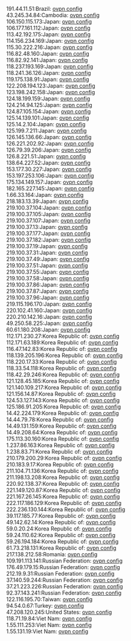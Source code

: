 191.44.11.51:Brazil: [ovpn config](vpn/191_44_11_51.ovpn)  
43.245.34.84:Cambodia: [ovpn config](vpn/43_245_34_84.ovpn)  
106.150.115.173:Japan: [ovpn config](vpn/106_150_115_173.ovpn)  
106.177.161.112:Japan: [ovpn config](vpn/106_177_161_112.ovpn)  
113.42.192.175:Japan: [ovpn config](vpn/113_42_192_175.ovpn)  
114.156.234.169:Japan: [ovpn config](vpn/114_156_234_169.ovpn)  
115.30.222.216:Japan: [ovpn config](vpn/115_30_222_216.ovpn)  
116.82.48.160:Japan: [ovpn config](vpn/116_82_48_160.ovpn)  
116.82.92.141:Japan: [ovpn config](vpn/116_82_92_141.ovpn)  
118.237.193.169:Japan: [ovpn config](vpn/118_237_193_169.ovpn)  
118.241.36.126:Japan: [ovpn config](vpn/118_241_36_126.ovpn)  
119.175.138.91:Japan: [ovpn config](vpn/119_175_138_91.ovpn)  
122.208.194.123:Japan: [ovpn config](vpn/122_208_194_123.ovpn)  
123.198.242.158:Japan: [ovpn config](vpn/123_198_242_158.ovpn)  
124.18.199.159:Japan: [ovpn config](vpn/124_18_199_159.ovpn)  
124.214.94.125:Japan: [ovpn config](vpn/124_214_94_125.ovpn)  
124.87.105.154:Japan: [ovpn config](vpn/124_87_105_154.ovpn)  
125.14.139.101:Japan: [ovpn config](vpn/125_14_139_101.ovpn)  
125.14.2.104:Japan: [ovpn config](vpn/125_14_2_104.ovpn)  
125.199.7.211:Japan: [ovpn config](vpn/125_199_7_211.ovpn)  
126.145.136.66:Japan: [ovpn config](vpn/126_145_136_66.ovpn)  
126.221.202.92:Japan: [ovpn config](vpn/126_221_202_92.ovpn)  
126.79.39.206:Japan: [ovpn config](vpn/126_79_39_206.ovpn)  
126.8.221.51:Japan: [ovpn config](vpn/126_8_221_51.ovpn)  
138.64.227.52:Japan: [ovpn config](vpn/138_64_227_52.ovpn)  
153.177.30.227:Japan: [ovpn config](vpn/153_177_30_227.ovpn)  
153.197.253.106:Japan: [ovpn config](vpn/153_197_253_106.ovpn)  
175.134.149.157:Japan: [ovpn config](vpn/175_134_149_157.ovpn)  
182.165.227.145:Japan: [ovpn config](vpn/182_165_227_145.ovpn)  
1.66.33.164:Japan: [ovpn config](vpn/1_66_33_164.ovpn)  
218.183.13.39:Japan: [ovpn config](vpn/218_183_13_39.ovpn)  
219.100.37.104:Japan: [ovpn config](vpn/219_100_37_104.ovpn)  
219.100.37.105:Japan: [ovpn config](vpn/219_100_37_105.ovpn)  
219.100.37.107:Japan: [ovpn config](vpn/219_100_37_107.ovpn)  
219.100.37.13:Japan: [ovpn config](vpn/219_100_37_13.ovpn)  
219.100.37.177:Japan: [ovpn config](vpn/219_100_37_177.ovpn)  
219.100.37.182:Japan: [ovpn config](vpn/219_100_37_182.ovpn)  
219.100.37.19:Japan: [ovpn config](vpn/219_100_37_19.ovpn)  
219.100.37.31:Japan: [ovpn config](vpn/219_100_37_31.ovpn)  
219.100.37.49:Japan: [ovpn config](vpn/219_100_37_49.ovpn)  
219.100.37.51:Japan: [ovpn config](vpn/219_100_37_51.ovpn)  
219.100.37.55:Japan: [ovpn config](vpn/219_100_37_55.ovpn)  
219.100.37.58:Japan: [ovpn config](vpn/219_100_37_58.ovpn)  
219.100.37.86:Japan: [ovpn config](vpn/219_100_37_86.ovpn)  
219.100.37.87:Japan: [ovpn config](vpn/219_100_37_87.ovpn)  
219.100.37.96:Japan: [ovpn config](vpn/219_100_37_96.ovpn)  
219.115.196.170:Japan: [ovpn config](vpn/219_115_196_170.ovpn)  
220.102.41.160:Japan: [ovpn config](vpn/220_102_41_160.ovpn)  
220.210.142.16:Japan: [ovpn config](vpn/220_210_142_16.ovpn)  
49.250.58.225:Japan: [ovpn config](vpn/49_250_58_225.ovpn)  
60.61.180.208:Japan: [ovpn config](vpn/60_61_180_208.ovpn)  
112.171.230.27:Korea Republic of: [ovpn config](vpn/112_171_230_27.ovpn)  
112.171.63.189:Korea Republic of: [ovpn config](vpn/112_171_63_189.ovpn)  
116.47.142.83:Korea Republic of: [ovpn config](vpn/116_47_142_83.ovpn)  
118.139.205.196:Korea Republic of: [ovpn config](vpn/118_139_205_196.ovpn)  
118.220.17.33:Korea Republic of: [ovpn config](vpn/118_220_17_33.ovpn)  
118.33.54.118:Korea Republic of: [ovpn config](vpn/118_33_54_118.ovpn)  
118.42.29.246:Korea Republic of: [ovpn config](vpn/118_42_29_246.ovpn)  
121.128.45.185:Korea Republic of: [ovpn config](vpn/121_128_45_185.ovpn)  
121.140.109.217:Korea Republic of: [ovpn config](vpn/121_140_109_217.ovpn)  
121.156.14.87:Korea Republic of: [ovpn config](vpn/121_156_14_87.ovpn)  
124.53.127.143:Korea Republic of: [ovpn config](vpn/124_53_127_143.ovpn)  
125.186.91.205:Korea Republic of: [ovpn config](vpn/125_186_91_205.ovpn)  
14.42.224.179:Korea Republic of: [ovpn config](vpn/14_42_224_179.ovpn)  
14.44.79.78:Korea Republic of: [ovpn config](vpn/14_44_79_78.ovpn)  
14.49.131.159:Korea Republic of: [ovpn config](vpn/14_49_131_159.ovpn)  
14.49.208.64:Korea Republic of: [ovpn config](vpn/14_49_208_64.ovpn)  
175.113.30.160:Korea Republic of: [ovpn config](vpn/175_113_30_160.ovpn)  
1.237.86.163:Korea Republic of: [ovpn config](vpn/1_237_86_163.ovpn)  
1.238.83.71:Korea Republic of: [ovpn config](vpn/1_238_83_71.ovpn)  
210.179.200.29:Korea Republic of: [ovpn config](vpn/210_179_200_29.ovpn)  
210.183.9.17:Korea Republic of: [ovpn config](vpn/210_183_9_17.ovpn)  
211.104.71.136:Korea Republic of: [ovpn config](vpn/211_104_71_136.ovpn)  
211.198.13.208:Korea Republic of: [ovpn config](vpn/211_198_13_208.ovpn)  
220.92.138.37:Korea Republic of: [ovpn config](vpn/220_92_138_37.ovpn)  
221.149.120.87:Korea Republic of: [ovpn config](vpn/221_149_120_87.ovpn)  
221.167.26.145:Korea Republic of: [ovpn config](vpn/221_167_26_145.ovpn)  
222.117.186.129:Korea Republic of: [ovpn config](vpn/222_117_186_129.ovpn)  
222.236.130.144:Korea Republic of: [ovpn config](vpn/222_236_130_144.ovpn)  
39.117.185.77:Korea Republic of: [ovpn config](vpn/39_117_185_77.ovpn)  
49.142.62.14:Korea Republic of: [ovpn config](vpn/49_142_62_14.ovpn)  
59.0.20.24:Korea Republic of: [ovpn config](vpn/59_0_20_24.ovpn)  
59.24.110.62:Korea Republic of: [ovpn config](vpn/59_24_110_62.ovpn)  
59.26.194.184:Korea Republic of: [ovpn config](vpn/59_26_194_184.ovpn)  
61.73.218.131:Korea Republic of: [ovpn config](vpn/61_73_218_131.ovpn)  
217.138.212.58:Romania: [ovpn config](vpn/217_138_212_58.ovpn)  
109.191.113.141:Russian Federation: [ovpn config](vpn/109_191_113_141.ovpn)  
176.49.179.15:Russian Federation: [ovpn config](vpn/176_49_179_15.ovpn)  
212.19.9.31:Russian Federation: [ovpn config](vpn/212_19_9_31.ovpn)  
37.140.59.244:Russian Federation: [ovpn config](vpn/37_140_59_244.ovpn)  
37.21.223.226:Russian Federation: [ovpn config](vpn/37_21_223_226.ovpn)  
92.37.143.241:Russian Federation: [ovpn config](vpn/92_37_143_241.ovpn)  
122.116.195.70:Taiwan: [ovpn config](vpn/122_116_195_70.ovpn)  
94.54.0.67:Turkey: [ovpn config](vpn/94_54_0_67.ovpn)  
47.208.120.245:United States: [ovpn config](vpn/47_208_120_245.ovpn)  
118.71.19.84:Viet Nam: [ovpn config](vpn/118_71_19_84.ovpn)  
1.55.111.253:Viet Nam: [ovpn config](vpn/1_55_111_253.ovpn)  
1.55.131.19:Viet Nam: [ovpn config](vpn/1_55_131_19.ovpn)  

